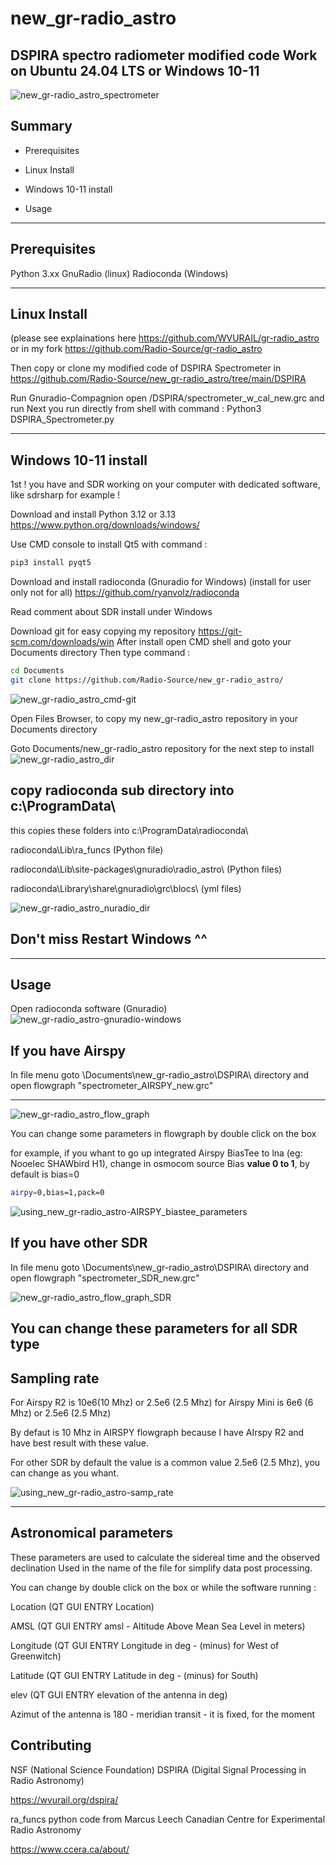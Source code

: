 # new_gr-radio_astro
DSPIRA spectro radiometer modified code Work on Ubuntu 24.04 LTS or Windows 10-11 
---
![new_gr-radio_astro_spectrometer](https://github.com/Radio-Source/new_gr-radio_astro/blob/main/img/using3_new_gr-radio_astro_spectrometer.png)

Summary
-------------

* Prerequisites

* Linux Install

* Windows 10-11 install

* Usage


----------------------------------------------------------------------------------------------------------------------------------------------------

Prerequisites
-------------

Python 3.xx
GnuRadio (linux)
Radioconda (Windows)

----------------------------------------------------------------------------------------------------------------------------------------------------




Linux Install 
-------------
(please see explainations here https://github.com/WVURAIL/gr-radio_astro or in my fork https://github.com/Radio-Source/gr-radio_astro

Then copy or clone my modified code of DSPIRA Spectrometer in https://github.com/Radio-Source/new_gr-radio_astro/tree/main/DSPIRA

Run Gnuradio-Compagnion open /DSPIRA/spectrometer_w_cal_new.grc and run 
Next you run directly from shell with command :
Python3 DSPIRA_Spectrometer.py


----------------------------------------------------------------------------------------------------------------------------------------------------

Windows 10-11 install
---------------------
1st ! you have and SDR working on your computer with dedicated software, like sdrsharp for example !

Download and install Python 3.12 or 3.13 https://www.python.org/downloads/windows/

Use CMD console to install Qt5 with command :
```bash
pip3 install pyqt5
```
Download and install radioconda (Gnuradio for Windows)  (install for user only not for all) 
https://github.com/ryanvolz/radioconda

Read comment about SDR install under Windows

Download git for easy copying my repository  https://git-scm.com/downloads/win
After install open CMD shell and goto your Documents directory
Then type command :
```bash
cd Documents
git clone https://github.com/Radio-Source/new_gr-radio_astro/
```
![new_gr-radio_astro_cmd-git](https://github.com/Radio-Source/new_gr-radio_astro/blob/main/img/new_gr-radio_astro_cmd-git.png)

Open Files Browser, to copy my new_gr-radio_astro repository in your Documents directory

Goto Documents/new_gr-radio_astro repository for the next step to install
![new_gr-radio_astro_dir](https://github.com/Radio-Source/new_gr-radio_astro/blob/main/img/new_gr-radio_astro_dir.png)

copy radioconda sub directory into c:\ProgramData\
--------------------------------

this copies these folders into c:\ProgramData\radioconda\

radioconda\Lib\ra_funcs    (Python file)

radioconda\Lib\site-packages\gnuradio\radio_astro\      (Python files)

radioconda\Library\share\gnuradio\grc\blocs\     (yml files)


![new_gr-radio_astro_nuradio_dir](https://github.com/Radio-Source/new_gr-radio_astro/blob/main/img/new_gr-radio_astro_nuradio_dir.png)

Don't miss Restart Windows ^^
---------------

----------------------------------------------------------------------------------------------------------------------------------------------------

Usage
---------------

Open radioconda software (Gnuradio) 
![new_gr-radio_astro-gnuradio-windows](https://github.com/Radio-Source/new_gr-radio_astro/blob/main/img/new_gr-radio_astro-gnuradio-windows.png)

If you have Airspy
---------------

In file menu goto \Documents\new_gr-radio_astro\DSPIRA\ directory and open flowgraph
 "spectrometer_AIRSPY_new.grc"

------------------------------------------------------------------------------------------------

![new_gr-radio_astro_flow_graph](https://github.com/Radio-Source/new_gr-radio_astro/blob/main/img/new_gr-radio_astro_flow_graph_AIRSPY.png)

You can change some parameters in flowgraph by double click on the box

for example, if you whant to go up integrated Airspy BiasTee to lna (eg: Nooelec SHAWbird H1), change in osmocom source Bias **value 0 to 1**, by default is bias=0
```bash
airpy=0,bias=1,pack=0
```

![using_new_gr-radio_astro-AIRSPY_biastee_parameters](https://github.com/Radio-Source/new_gr-radio_astro/blob/main/img/using_new_gr-radio_astro-AIRSPY_biastee_parameters.png)

If you have other SDR
---------------

In file menu goto \Documents\new_gr-radio_astro\DSPIRA\ directory and open flowgraph
 "spectrometer_SDR_new.grc"


![new_gr-radio_astro_flow_graph_SDR](https://github.com/Radio-Source/new_gr-radio_astro/blob/main/img/new_gr-radio_astro_flow_graph_SDR.png)

You can change these parameters for all SDR type
---------------

Sampling rate
---------------

For Airspy R2 is 10e6(10 Mhz) or 2.5e6 (2.5 Mhz) for Airspy Mini is 6e6 (6 Mhz) or 2.5e6 (2.5 Mhz)

By defaut is 10 Mhz in AIRSPY flowgraph because I have AIrspy R2 and have best result with these value.

For other SDR by default the value is a common value 2.5e6 (2.5 Mhz), you can change as you whant.

![using_new_gr-radio_astro-samp_rate](https://github.com/Radio-Source/new_gr-radio_astro/blob/main/img/using_new_gr-radio_astro-samp_rate.png)

----------------------------------------------------------------------------------------------------------------------------------------------------

Astronomical parameters
---------------

These parameters are used to calculate the sidereal time and the observed declination
Used in the name of the file for simplify data post processing.

You can change by double click on the box or while the software running :

Location (QT GUI ENTRY Location)

AMSL (QT GUI ENTRY amsl - Altitude Above Mean Sea Level in meters)

Longitude (QT GUI ENTRY Longitude in deg - (minus) for West of Greenwitch)

Latitude (QT GUI ENTRY Latitude in deg - (minus) for South)

elev  (QT GUI ENTRY elevation of the antenna in deg)

Azimut of the antenna is 180 - meridian transit - it is fixed, for the moment





Contributing
---------------

NSF (National Science Foundation) DSPIRA (Digital Signal Processing in Radio Astronomy)

https://wvurail.org/dspira/

ra_funcs python code from Marcus Leech Canadian Centre for Experimental Radio Astronomy

https://www.ccera.ca/about/


